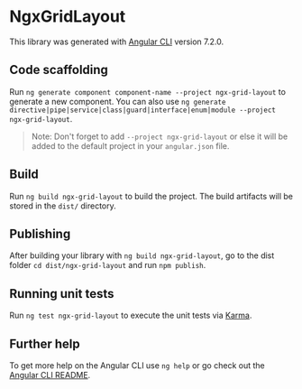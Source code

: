 # NgxGridLayout

This library was generated with [Angular CLI](https://github.com/angular/angular-cli) version 7.2.0.

## Code scaffolding

Run `ng generate component component-name --project ngx-grid-layout` to generate a new component. You can also use `ng generate directive|pipe|service|class|guard|interface|enum|module --project ngx-grid-layout`.
> Note: Don't forget to add `--project ngx-grid-layout` or else it will be added to the default project in your `angular.json` file. 

## Build

Run `ng build ngx-grid-layout` to build the project. The build artifacts will be stored in the `dist/` directory.

## Publishing

After building your library with `ng build ngx-grid-layout`, go to the dist folder `cd dist/ngx-grid-layout` and run `npm publish`.

## Running unit tests

Run `ng test ngx-grid-layout` to execute the unit tests via [Karma](https://karma-runner.github.io).

## Further help

To get more help on the Angular CLI use `ng help` or go check out the [Angular CLI README](https://github.com/angular/angular-cli/blob/master/README.md).
